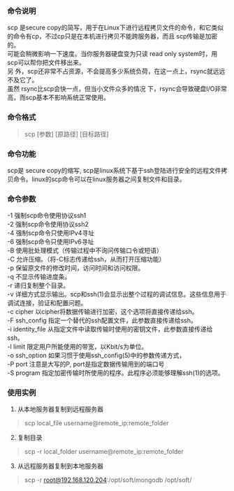 ### 命令说明  
scp 是secure copy的简写，用于在Linux下进行远程拷贝文件的命令，和它类似的命令有cp，不过cp只是在本机进行拷贝不能跨服务器，而且 scp传输是加密的。  
可能会稍微影响一下速度。当你服务器硬盘变为只读 read only system时，用scp可以帮你把文件移出来。  
另 外，scp还非常不占资源，不会提高多少系统负荷，在这一点上，rsync就远远不及它了。  
虽然 rsync比scp会快一点，但当小文件众多的情况 下，rsync会导致硬盘I/O非常高，而scp基本不影响系统正常使用。  

### 命令格式  
> scp [参数] [原路径] [目标路径]  
### 命令功能
scp是 secure copy的缩写, scp是linux系统下基于ssh登陆进行安全的远程文件拷贝命令。linux的scp命令可以在linux服务器之间复制文件和目录。

### 命令参数  
-1  强制scp命令使用协议ssh1    
-2  强制scp命令使用协议ssh2  
-4  强制scp命令只使用IPv4寻址  
-6  强制scp命令只使用IPv6寻址  
-B  使用批处理模式（传输过程中不询问传输口令或短语）  
-C  允许压缩。（将-C标志传递给ssh，从而打开压缩功能）  
-p 保留原文件的修改时间，访问时间和访问权限。  
-q  不显示传输进度条。  
-r  递归复制整个目录。  
-v 详细方式显示输出。scp和ssh(1)会显示出整个过程的调试信息。这些信息用于调试连接，验证和配置问题。   
-c cipher  以cipher将数据传输进行加密，这个选项将直接传递给ssh。   
-F ssh_config  指定一个替代的ssh配置文件，此参数直接传递给ssh。  
-i identity_file  从指定文件中读取传输时使用的密钥文件，此参数直接传递给ssh。    
-l limit  限定用户所能使用的带宽，以Kbit/s为单位。     
-o ssh_option  如果习惯于使用ssh_config(5)中的参数传递方式，   
-P port  注意是大写的P, port是指定数据传输用到的端口号   
-S program  指定加密传输时所使用的程序。此程序必须能够理解ssh(1)的选项。  

### 使用实例
1. 从本地服务器复制到远程服务器
> scp local_file username@remote_ip:remote_folder  
2. 复制目录
> scp -r local_folder username@remote_ip:remote_folder  
3. 从远程服务器复制到本地服务器
> scp -r root@192.168.120.204:/opt/soft/mongodb /opt/soft/  

